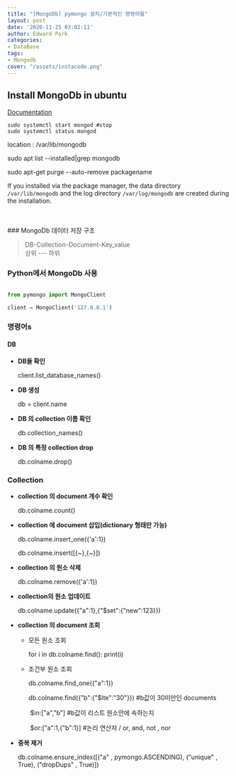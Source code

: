 ```yaml
---
title: "[MongoDb] pymongo 설치/기본적인 명령어들"
layout: post
date: '2020-11-25 03:02:11'
author: Edward Park
categories:
- DataBase
tags:
- Mongodb
cover: "/assets/instacode.png"
---
```


## Install MongoDb in ubuntu

[Documentation](https://docs.mongodb.com/manual/tutorial/install-mongodb-on-ubuntu/)

```
sudo systemctl start mongod #stop
sudo systemctl status mongod
```

location : /var/lib/mongodb

sudo apt list --installed\|grep mongodb

sudo apt-get purge --auto-remove packagename

If you installed via the package manager, the data directory `/var/lib/mongodb` and the log directory `/var/log/mongodb` are created during the installation.

<br>
<br>
### MongoDb 데이터 저장 구조

> DB-Collection-Document-Key_value<br>
상위 --- 하위

### Python에서 MongoDb 사용
```Python

from pymongo import MongoClient

client = MongoClient('127.0.0.1')
```


### 명령어s
#### DB

- **DB들 확인**

  client.list_database_names()

- **DB 생성**

  db = client.name

- **DB 의 collection 이름 확인**

  db.collection_names()

- **DB 의 특정 collection drop**

  db.colname.drop()

### Collection

- **collection 의 document  개수 확인**

  db.colname.count()

- **collection 에 document 삽입(dictionary 형태만 가능)**

  db.colname.insert_one({'a':1})

  db.colname.insert([{~},{~}])

- **collection 의 원소 삭제**

  db.colname.remove({'a':1})

- **collection의 원소 업데이트**

  db.colname.update({"a":1},{"$set":{"new":123}})

- **collection 의  document 조회**

  - 모든 원소 조회

    for i in db.colname.find():
        print(i)

  - 조건부 원소 조회

    db.colname.find_one({"a":1})

    db.colname.find({"b":{"$lte":"30"}}) #b값이 30미만인 documents

    ​	$in:["a","b"] #b값이 리스트 원소안에 속하는지

    ​	$or:["a":1,{"b":1}] #논리 연산자 ​/ or, and, not , nor 

- **중복 제거**

  db.colname.ensure_index([("a" , pymongo.ASCENDING), ("unique" , True), ("dropDups" , True)])
